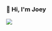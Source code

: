 ### 👋 Hi, I'm Joey

<img align="center" src="https://github-readme-stats.vercel.app/api/top-langs/?username=joeykilpatrick&layout=compact" />

<!--
I'm interested in:
  - AWS
  - DevOps
  - TypeScript
  - media streaming
  - functional programming

For fun:
  - Minecraft
  - Factorio
  - Jaipur
-->


<!--
**joeykilpatrick/joeykilpatrick** is a ✨ _special_ ✨ repository because its `README.md` (this file) appears on your GitHub profile.

Here are some ideas to get you started:

- 🔭 I’m currently working on ...
- 🌱 I’m currently learning ...
- 👯 I’m looking to collaborate on ...
- 🤔 I’m looking for help with ...
- 💬 Ask me about ...
- 📫 How to reach me: ...
- 😄 Pronouns: ...
- ⚡ Fun fact: ...
-->
